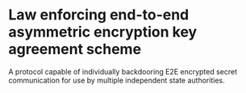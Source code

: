 # Law enforcing end-to-end asymmetric encryption key agreement scheme
A protocol capable of individually backdooring E2E encrypted secret communication for use by multiple independent state authorities.
